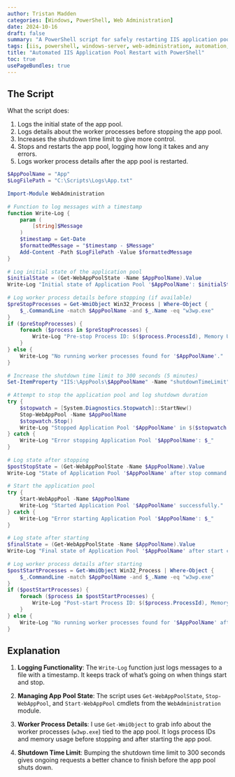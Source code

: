 ```yaml
---
author: Tristan Madden
categories: [Windows, PowerShell, Web Administration]
date: 2024-10-16
draft: false
summary: "A PowerShell script for safely restarting IIS application pools with comprehensive logging, including pre and post-restart process details and error handling."
tags: [iis, powershell, windows-server, web-administration, automation, logging, system-administration]
title: "Automated IIS Application Pool Restart with PowerShell"
toc: true
usePageBundles: true
---
```


## The Script

What the script does:

1. Logs the initial state of the app pool.
2. Logs details about the worker processes before stopping the app pool.
3. Increases the shutdown time limit to give more control.
4. Stops and restarts the app pool, logging how long it takes and any errors.
5. Logs worker process details after the app pool is restarted.

```PowerShell
$AppPoolName = "App"
$LogFilePath = "C:\Scripts\Logs\App.txt"
 
Import-Module WebAdministration
 
# Function to log messages with a timestamp
function Write-Log {
    param (
        [string]$Message
    )
    $timestamp = Get-Date
    $formattedMessage = "$timestamp - $Message"
    Add-Content -Path $LogFilePath -Value $formattedMessage
}
 
# Log initial state of the application pool
$initialState = (Get-WebAppPoolState -Name $AppPoolName).Value
Write-Log "Initial state of Application Pool '$AppPoolName': $initialState"
 
# Log worker process details before stopping (if available)
$preStopProcesses = Get-WmiObject Win32_Process | Where-Object {
    $_.CommandLine -match $AppPoolName -and $_.Name -eq "w3wp.exe"
}
if ($preStopProcesses) {
    foreach ($process in $preStopProcesses) {
        Write-Log "Pre-stop Process ID: $($process.ProcessId), Memory Usage: $([math]::Round($process.WorkingSetSize/1MB, 2)) MB"
    }
} else {
    Write-Log "No running worker processes found for '$AppPoolName'."
}
 
# Increase the shutdown time limit to 300 seconds (5 minutes)
Set-ItemProperty "IIS:\AppPools\$AppPoolName" -Name "shutdownTimeLimit" -Value "00:05:00"
 
# Attempt to stop the application pool and log shutdown duration
try {
    $stopwatch = [System.Diagnostics.Stopwatch]::StartNew()
    Stop-WebAppPool -Name $AppPoolName
    $stopwatch.Stop()
    Write-Log "Stopped Application Pool '$AppPoolName' in $($stopwatch.Elapsed.TotalSeconds) seconds."
} catch {
    Write-Log "Error stopping Application Pool '$AppPoolName': $_"
}
 
# Log state after stopping
$postStopState = (Get-WebAppPoolState -Name $AppPoolName).Value
Write-Log "State of Application Pool '$AppPoolName' after stop command: $postStopState"
 
# Start the application pool
try {
    Start-WebAppPool -Name $AppPoolName
    Write-Log "Started Application Pool '$AppPoolName' successfully."
} catch {
    Write-Log "Error starting Application Pool '$AppPoolName': $_"
}
 
# Log state after starting
$finalState = (Get-WebAppPoolState -Name $AppPoolName).Value
Write-Log "Final state of Application Pool '$AppPoolName' after start command: $finalState"
 
# Log worker process details after starting
$postStartProcesses = Get-WmiObject Win32_Process | Where-Object {
    $_.CommandLine -match $AppPoolName -and $_.Name -eq "w3wp.exe"
}
if ($postStartProcesses) {
    foreach ($process in $postStartProcesses) {
        Write-Log "Post-start Process ID: $($process.ProcessId), Memory Usage: $([math]::Round($process.WorkingSetSize/1MB, 2)) MB"
    }
} else {
    Write-Log "No running worker processes found for '$AppPoolName' after start."
}
```

## Explanation

1. **Logging Functionality**: The `Write-Log` function just logs messages to a file with a timestamp. It keeps track of what’s going on when things start and stop.

2. **Managing App Pool State**: The script uses `Get-WebAppPoolState`, `Stop-WebAppPool`, and `Start-WebAppPool` cmdlets from the `WebAdministration` module.

3. **Worker Process Details**: I use `Get-WmiObject` to grab info about the worker processes (`w3wp.exe`) tied to the app pool. It logs process IDs and memory usage before stopping and after starting the app pool.

4. **Shutdown Time Limit**: Bumping the shutdown time limit to 300 seconds gives ongoing requests a better chance to finish before the app pool shuts down.